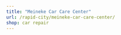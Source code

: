 ```yaml
---
title: "Meineke Car Care Center"
url: /rapid-city/meineke-car-care-center/
shop: car repair
---
```

